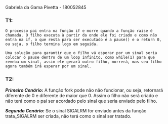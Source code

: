 Gabriela da Gama Pivetta - 180052845

### T1:

	O processo pai entra na função if e morre quando a função raise é chamada. O filho executa à partir da onde ele foi criado e como não entra na if, o que resta para ser executado é a pause() e o return 0, ou seja, o filho termina logo em seguida.

	Uma solução para garantir que o filho vá esperar por um sinal seria colocar o pause dentro de um loop infinito, como while(1) para que reveba um sinal, assim ele gerará outro filho, morrerá, mas seu filho agora também irá esperar por um sinal.
	
	
### T2:

***Primeiro Cenário:***
	A função fork pode não não funcionar, ou seja, retornará diferente de 0 e diferente de maior que 0. Assim o filho não será criado e não terá como o pai ser acordado pelo sinal que seria enviado pelo filho.
	
***Segundo Cenário:***
	Se o sinal SIGALRM for enviado antes da função trata_SIGALRM ser criada, não terá como o sinal ser tratado.
